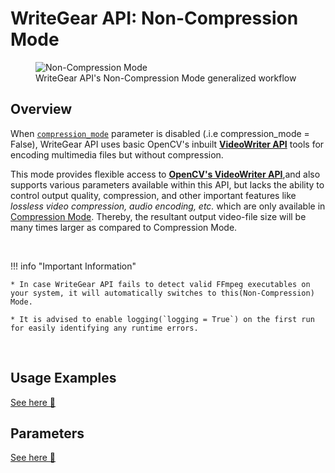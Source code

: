 <!--
===============================================
vidgear library source-code is deployed under the Apache 2.0 License:

Copyright (c) 2019-2020 Abhishek Thakur(@abhiTronix) <abhi.una12@gmail.com>

Licensed under the Apache License, Version 2.0 (the "License");
you may not use this file except in compliance with the License.
You may obtain a copy of the License at

   http://www.apache.org/licenses/LICENSE-2.0

Unless required by applicable law or agreed to in writing, software
distributed under the License is distributed on an "AS IS" BASIS,
WITHOUT WARRANTIES OR CONDITIONS OF ANY KIND, either express or implied.
See the License for the specific language governing permissions and
limitations under the License.
===============================================
-->

# WriteGear API: Non-Compression Mode

<figure>
  <img src="../../../../assets/images/writegear_ncm.png" loading="lazy" alt="Non-Compression Mode" class="center-small"/>
  <figcaption>WriteGear API's Non-Compression Mode generalized workflow</figcaption>
</figure>

## Overview


When [`compression_mode`](../params/#compression_mode) parameter is disabled (.i.e compression_mode = False), WriteGear API uses basic OpenCV's inbuilt [**VideoWriter API**](https://docs.opencv.org/master/dd/d9e/classcv_1_1VideoWriter.html#ad59c61d8881ba2b2da22cff5487465b5) tools for encoding multimedia files but without compression.

This mode provides flexible access to [**OpenCV's VideoWriter API**](https://docs.opencv.org/master/dd/d9e/classcv_1_1VideoWriter.html#ad59c61d8881ba2b2da22cff5487465b5),and also supports various parameters available within this API, but lacks the ability to control output quality, compression, and other important features like _lossless video compression, audio encoding, etc._ which are only available in [Compression Mode](../../compression/overview/). Thereby, the resultant output video-file size will be many times larger as compared to Compression Mode.


&nbsp; 


!!! info "Important Information"
		
	* In case WriteGear API fails to detect valid FFmpeg executables on your system, it will automatically switches to this(Non-Compression) Mode.

	* It is advised to enable logging(`logging = True`) on the first run for easily identifying any runtime errors.


&thinsp;

## Usage Examples

<div>
<a href="../usage/">See here 🚀</a>
</div>


## Parameters

<div>
<a href="../params/">See here 🚀</a>
</div>

&thinsp; 